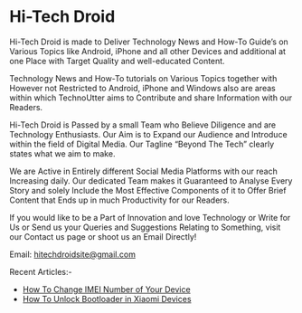 # Hi-Tech Droid

Hi-Tech Droid is made to Deliver Technology News and How-To Guide’s on Various Topics like Android, iPhone and all other Devices and additional at one Place with Target Quality and well-educated Content.

Technology News and How-To tutorials on Various Topics together with However not Restricted to Android, iPhone and Windows also are areas within which TechnoUtter aims to Contribute and share Information with our Readers.

Hi-Tech Droid is Passed by a small Team who Believe Diligence and are Technology Enthusiasts. Our Aim is to Expand our Audience and Introduce within the field of Digital Media. Our Tagline “Beyond The Tech” clearly states what we aim to make.

We are Active in Entirely different Social Media Platforms with our reach Increasing daily. Our dedicated Team makes it Guaranteed to Analyse Every Story and solely Include the Most Effective Components of it to Offer Brief Content that Ends up in much Productivity for our Readers.

If you would like to be a Part of Innovation and love Technology or Write for Us or Send us your Queries and Suggestions Relating to Something, visit our Contact us page or shoot us an Email Directly!

Email: hitechdroidsite@gmail.com


Recent Articles:- 

- [How To Change IMEI Number of Your Device](https://hitechdroid.com/how-to-change-imei-number-of-your-device/)
- [How To Unlock Bootloader in Xiaomi Devices](https://hitechdroid.com/how-to-unlock-bootloader-in-xiaomi-devices/)

